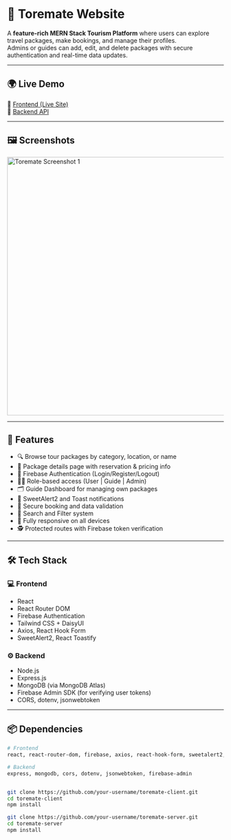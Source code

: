 # 🧳 Toremate Website

A **feature-rich MERN Stack Tourism Platform** where users can explore travel packages, make bookings, and manage their profiles.  
Admins or guides can add, edit, and delete packages with secure authentication and real-time data updates.

---

## 🌍 Live Demo

🔗 [Frontend (Live Site)](https://package-code.web.app)  
🔗 [Backend API](https://package-booking-server.vercel.app)

---

## 🖼️ Screenshots

<div style="display: flex; overflow-x: auto; gap: 10px;">
  <img src="https://i.ibb.co.com/R4jH5zhv/Screenshot-1.png" width="600" alt="Toremate Screenshot 1">
  <img src="https://i.ibb.co.com/dszkQZdv/Screenshot-2025-10-26-203542.png" width="600" alt="Toremate Screenshot 2">
  <img src="https://i.ibb.co.com/b5MQ8gqm/Screenshot-2025-10-26-203752.png" width="600" alt="Toremate Screenshot 3">
  <img src="https://i.ibb.co.com/R4jH5zhv/Screenshot-1.png" width="600" alt="Toremate Screenshot 3">
</div>

---

## 🚀 Features

- 🔍 Browse tour packages by category, location, or name  
- 🧾 Package details page with reservation & pricing info  
- 🔐 Firebase Authentication (Login/Register/Logout)  
- 🧑‍💼 Role-based access (User | Guide | Admin)  
- 🗂️ Guide Dashboard for managing own packages  
- 💬 SweetAlert2 and Toast notifications  
- 💸 Secure booking and data validation  
- 🧭 Search and Filter system  
- 📱 Fully responsive on all devices  
- 🕵️ Protected routes with Firebase token verification  

---

## 🛠️ Tech Stack

### 💻 Frontend
- React  
- React Router DOM  
- Firebase Authentication  
- Tailwind CSS + DaisyUI  
- Axios, React Hook Form  
- SweetAlert2, React Toastify  

### ⚙️ Backend
- Node.js  
- Express.js  
- MongoDB (via MongoDB Atlas)  
- Firebase Admin SDK (for verifying user tokens)  
- CORS, dotenv, jsonwebtoken  

---

## 📦 Dependencies

```bash
# Frontend
react, react-router-dom, firebase, axios, react-hook-form, sweetalert2, react-toastify

# Backend
express, mongodb, cors, dotenv, jsonwebtoken, firebase-admin


git clone https://github.com/your-username/toremate-client.git
cd toremate-client
npm install

git clone https://github.com/your-username/toremate-server.git
cd toremate-server
npm install
